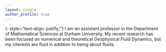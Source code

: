 ```yaml
---
layout: single
author_profile: true
---
```

{: style="text-align: justify;"}
I am an assistant professor in the Department of Mathematical Sciences at Durham University. My recent research has been focused on numerical and theoretical Geophysical Fluid Dynamics, but my interests are fluid in addition to being about fluids.



